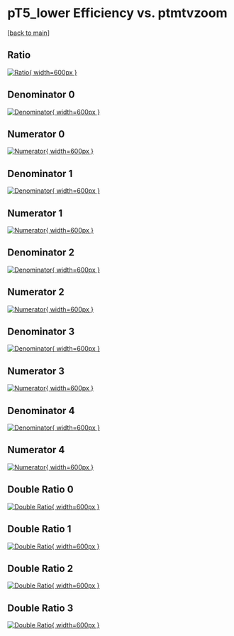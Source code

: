 # pT5_lower Efficiency vs. ptmtvzoom

[[back to main](./)]



## Ratio

[![Ratio](../mtv/var/pT5_lower_xtr_13_-1_eff_ptmtvzoom.png){ width=600px }](../mtv/var/pT5_lower_xtr_13_-1_eff_ptmtvzoom.pdf)

## Denominator 0

[![Denominator](../mtv/den/pT5_lower_xtr_13_-1_eff_ptmtvzoom_den0.png){ width=600px }](../mtv/den/pT5_lower_xtr_13_-1_eff_ptmtvzoom_den0.pdf)

## Numerator 0

[![Numerator](../mtv/num/pT5_lower_xtr_13_-1_eff_ptmtvzoom_num0.png){ width=600px }](../mtv/num/pT5_lower_xtr_13_-1_eff_ptmtvzoom_num0.pdf)

## Denominator 1

[![Denominator](../mtv/den/pT5_lower_xtr_13_-1_eff_ptmtvzoom_den1.png){ width=600px }](../mtv/den/pT5_lower_xtr_13_-1_eff_ptmtvzoom_den1.pdf)

## Numerator 1

[![Numerator](../mtv/num/pT5_lower_xtr_13_-1_eff_ptmtvzoom_num1.png){ width=600px }](../mtv/num/pT5_lower_xtr_13_-1_eff_ptmtvzoom_num1.pdf)

## Denominator 2

[![Denominator](../mtv/den/pT5_lower_xtr_13_-1_eff_ptmtvzoom_den2.png){ width=600px }](../mtv/den/pT5_lower_xtr_13_-1_eff_ptmtvzoom_den2.pdf)

## Numerator 2

[![Numerator](../mtv/num/pT5_lower_xtr_13_-1_eff_ptmtvzoom_num2.png){ width=600px }](../mtv/num/pT5_lower_xtr_13_-1_eff_ptmtvzoom_num2.pdf)

## Denominator 3

[![Denominator](../mtv/den/pT5_lower_xtr_13_-1_eff_ptmtvzoom_den3.png){ width=600px }](../mtv/den/pT5_lower_xtr_13_-1_eff_ptmtvzoom_den3.pdf)

## Numerator 3

[![Numerator](../mtv/num/pT5_lower_xtr_13_-1_eff_ptmtvzoom_num3.png){ width=600px }](../mtv/num/pT5_lower_xtr_13_-1_eff_ptmtvzoom_num3.pdf)

## Denominator 4

[![Denominator](../mtv/den/pT5_lower_xtr_13_-1_eff_ptmtvzoom_den4.png){ width=600px }](../mtv/den/pT5_lower_xtr_13_-1_eff_ptmtvzoom_den4.pdf)

## Numerator 4

[![Numerator](../mtv/num/pT5_lower_xtr_13_-1_eff_ptmtvzoom_num4.png){ width=600px }](../mtv/num/pT5_lower_xtr_13_-1_eff_ptmtvzoom_num4.pdf)

## Double Ratio 0

[![Double Ratio](../mtv/ratio/pT5_lower_xtr_13_-1_eff_ptmtvzoom_ratio0.png){ width=600px }](../mtv/ratio/pT5_lower_xtr_13_-1_eff_ptmtvzoom_ratio0.pdf)

## Double Ratio 1

[![Double Ratio](../mtv/ratio/pT5_lower_xtr_13_-1_eff_ptmtvzoom_ratio1.png){ width=600px }](../mtv/ratio/pT5_lower_xtr_13_-1_eff_ptmtvzoom_ratio1.pdf)

## Double Ratio 2

[![Double Ratio](../mtv/ratio/pT5_lower_xtr_13_-1_eff_ptmtvzoom_ratio2.png){ width=600px }](../mtv/ratio/pT5_lower_xtr_13_-1_eff_ptmtvzoom_ratio2.pdf)

## Double Ratio 3

[![Double Ratio](../mtv/ratio/pT5_lower_xtr_13_-1_eff_ptmtvzoom_ratio3.png){ width=600px }](../mtv/ratio/pT5_lower_xtr_13_-1_eff_ptmtvzoom_ratio3.pdf)

